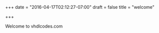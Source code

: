 +++
date = "2016-04-17T02:12:27-07:00"
draft = false
title = "welcome"

+++

Welcome to vhdlcodes.com
